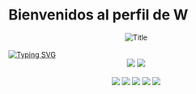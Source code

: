 <h1>Bienvenidos al perfil de W</h1>
<div align="center">
  <img src="https://i.imgur.com/rKjIA0U.png?2" alt="Title"/>
</div>
<br>
<a href="https://git.io/typing-svg"><img src="https://readme-typing-svg.demolab.com?font=Fira+Code&weight=500&pause=1000&center=true&random=false&width=435&lines=Hola!+Soy+Williams+;Un+aprendiz+de+programaci%C3%B3n+web" alt="Typing SVG" /></a>
<br>
<div align="center">
  <img src="https://github-readme-stats.vercel.app/api?username=williamscesar21&theme=blue-green">
   <img src="https://github-readme-stats.vercel.app/api/top-langs/?username=williamscesar21&theme=blue-green">
</div>

<br>
<div align="center">
  <img src="https://img.shields.io/badge/python%20-%2314354C.svg?&style=for-the-badge&logo=python&logoColor=white">    <img src="https://img.shields.io/badge/javascript%20-%23323330.svg?&style=for-the-badge&logo=javascript&logoColor=%23F7DF1E">   <img src="https://img.shields.io/badge/html5%20-%23E34F26.svg?&style=for-the-badge&logo=html5&logoColor=white">   <img src="https://img.shields.io/badge/css3%20-%231572B6.svg?&style=for-the-badge&logo=css3&logoColor=white">   <img src="https://img.shields.io/badge/git%20-%23F05033.svg?&style=for-the-badge&logo=git&logoColor=white"/> 
</div>


